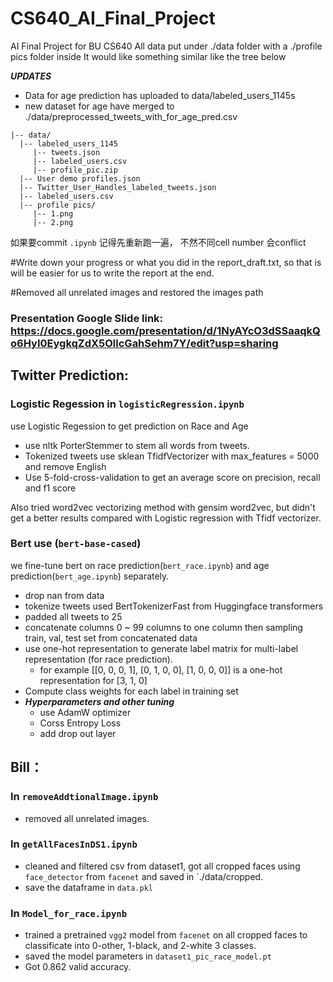 # CS640_AI_Final_Project
AI Final Project for BU CS640 
All data put under ./data folder with a ./profile pics folder inside
It would like something similar like the tree below

*__UPDATES__*
- Data for age prediction has uploaded to data/labeled_users_1145s
- new dataset for age have merged to ./data/preprocessed_tweets_with_for_age_pred.csv

```
|-- data/
  |-- labeled_users_1145
     |-- tweets.json
     |-- labeled_users.csv
     |-- profile_pic.zip 
  |-- User demo profiles.json
  |-- Twitter_User_Handles_labeled_tweets.json
  |-- labeled_users.csv
  |-- profile pics/
     |-- 1.png
     |-- 2.png
```

如果要commit `.ipynb` 记得先重新跑一遍， 不然不同cell number 会conflict

#Write down your progress or what you did in the report_draft.txt, so that is will be easier for us to write the report at the end.

#Removed all unrelated images and restored the images path

### Presentation Google Slide link: https://docs.google.com/presentation/d/1NyAYcO3dSSaaqkQo6HyI0EygkqZdX5OllcGahSehm7Y/edit?usp=sharing

## Twitter Prediction:
### Logistic Regession in `logisticRegression.ipynb`
use Logistic Regession to get prediction on Race and Age
- use nltk PorterStemmer to stem all words from tweets. 
- Tokenized tweets use sklean TfidfVectorizer with max_features = 5000 and remove English 
- Use 5-fold-cross-validation to get an average score on precision, recall and f1 score

Also tried word2vec vectorizing method with gensim word2vec, but didn't get a better results compared with Logistic regression with Tfidf vectorizer. 

### Bert use (`bert-base-cased`)
we fine-tune bert on race prediction(`bert_race.ipynb`) and age prediction(`bert_age.ipynb`) separately.

- drop nan from data
- tokenize tweets used BertTokenizerFast from Huggingface transformers
- padded all tweets to 25
- concatenate columns 0 ~ 99 columns to one column then sampling train, val, test set from concatenated data
- use one-hot representation to generate label matrix for multi-label representation (for race prediction). 
  - for example [[0, 0, 0, 1], [0, 1, 0, 0], [1, 0, 0, 0]] is a one-hot representation for [3, 1, 0]
 - Compute class weights for each label in training set
  - *__Hyperparameters and other tuning__* 
    - use AdamW optimizer
    - Corss Entropy Loss
    - add drop out layer

## Bill：
### In `removeAddtionalImage.ipynb`
  * removed all unrelated images.

### In `getAllFacesInDS1.ipynb`
  * cleaned and filtered csv from dataset1, got all cropped faces using `face_detector` from `facenet` and saved in `./data/cropped.
  * save the dataframe in `data.pkl`

### In `Model_for_race.ipynb`
  * trained a pretrained `vgg2` model from `facenet` on all cropped faces to classificate into 0-other, 1-black, and 2-white 3 classes.
  * saved the model parameters in `dataset1_pic_race_model.pt`
  * Got 0.862 valid accuracy.
